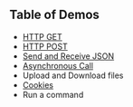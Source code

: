 ## Table of Demos
* [HTTP GET][1]
* [HTTP POST][2]
* [Send and Receive JSON][3]
* [Asynchronous Call][4]
* Upload and Download files
* [Cookies][6]
* Run a command

[1]: ./http_get.md "HTTP GET demo"
[2]: ./http_post.md "HTTP POST demo"
[3]: ./json.md "JSON demo"
[4]: ./asynchronous.md "Asynchronous Call demo"
[6]: ./cookies.md "Cookies demo"